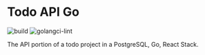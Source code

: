 # Todo API Go

![build](https://img.shields.io/github/actions/workflow/status/ericthomasca/todo-api-go/go-build.yml)  ![golangci-lint](https://img.shields.io/github/actions/workflow/status/ericthomasca/todo-api-go/golangci-lint.yml?label=golangci-lint)

The API portion of a todo project in a PostgreSQL, Go, React Stack.

